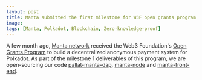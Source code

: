 ```yaml
---
layout: post
title: Manta submitted the first milestone for W3F open grants program
image:
tags: [Manta, Polkadot, Blockchain, Zero-knowledge-proof]
---
```


A few month ago, 
[Manta network](https://manta.network) received the Web3 Foundation's [Open Grants Program](https://github.com/w3f/Open-Grants-Program) to build a decentralized anonymous payment system for Polkadot.
As part of the milestone 1 deliverables of this program, 
we are open-sourcing our code [pallat-manta-dap](https://github.com/Manta-Network/pallet-manta-dap/tree/w3f-deliverable-mods), [manta-node](https://github.com/Manta-Network/manta-node) and [manta-front-end](https://github.com/Manta-Network/manta-front-end).